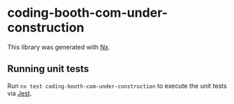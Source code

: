 # coding-booth-com-under-construction

This library was generated with [Nx](https://nx.dev).

## Running unit tests

Run `nx test coding-booth-com-under-construction` to execute the unit tests via [Jest](https://jestjs.io).
